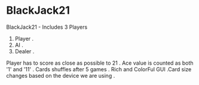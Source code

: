 # BlackJack21
BlackJack21 - Includes 3 Players 
1) Player .
2) AI .
3) Dealer . 

Player has to score as close as possible to 21 . 
Ace value is counted as both '1' and '11' .
Cards shuffles after 5 games . 
Rich and ColorFul GUI .Card size changes based on the device we are using . 
